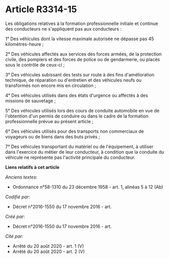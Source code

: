 # Article R3314-15

Les obligations relatives à la formation professionnelle initiale et continue des conducteurs ne s'appliquent pas aux
conducteurs :

1° Des véhicules dont la vitesse maximale autorisée ne dépasse pas 45 kilomètres-heure ;

2° Des véhicules affectés aux services des forces armées, de la protection civile, des pompiers et des forces de police ou de
gendarmerie, ou placés sous le contrôle de ceux-ci ;

3° Des véhicules subissant des tests sur route à des fins d'amélioration technique, de réparation ou d'entretien et des
véhicules neufs ou transformés non encore mis en circulation ;

4° Des véhicules utilisés dans des états d'urgence ou affectés à des missions de sauvetage ;

5° Des véhicules utilisés lors des cours de conduite automobile en vue de l'obtention d'un permis de conduire ou dans le
cadre de la formation professionnelle prévue au présent article ;

6° Des véhicules utilisés pour des transports non commerciaux de voyageurs ou de biens dans des buts privés ;

7° Des véhicules transportant du matériel ou de l'équipement, à utiliser dans l'exercice du métier de leur conducteur, à
condition que la conduite du véhicule ne représente pas l'activité principale du conducteur.

**Liens relatifs à cet article**

_Anciens textes_:

  - Ordonnance n°58-1310 du 23 décembre 1958 - art. 1, alinéas 5 à 12  (Ab)

_Codifié par_:

  - Décret n°2016-1550 du 17 novembre 2016 - art.

_Créé par_:

  - Décret n°2016-1550 du 17 novembre 2016 - art.

_Cité par_:

  - Arrêté du 20 août 2020 - art. 1 (V)
  - Arrêté du 20 août 2020 - art. 2 (V)
